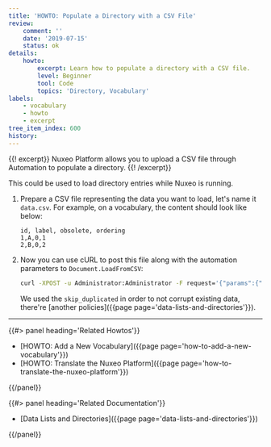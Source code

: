 ```yaml
---
title: 'HOWTO: Populate a Directory with a CSV File'
review:
    comment: ''
    date: '2019-07-15'
    status: ok
details:
    howto:
        excerpt: Learn how to populate a directory with a CSV file.
        level: Beginner
        tool: Code
        topics: 'Directory, Vocabulary'
labels:
    - vocabulary
    - howto
    - excerpt
tree_item_index: 600
history:
---
```


{{! excerpt}}
Nuxeo Platform allows you to upload a CSV file through Automation to populate a directory.
{{! /excerpt}}

This could be used to load directory entries while Nuxeo is running.

1. Prepare a CSV file representing the data you want to load, let's name it `data.csv`. For example, on a vocabulary, the content should look like below:

   ```csv
   id, label, obsolete, ordering
   1,A,0,1
   2,B,0,2
   ```

1. Now you can use cURL to post this file along with the automation parameters to `Document.LoadFromCSV`:

   ```bash
   curl -XPOST -u Administrator:Administrator -F request='{"params":{"directoryName":"DIRECTORY_NAME", "dataLoadingPolicy":"skip_duplicate"}, "context":{}}' -F 'input=@data.csv' http://NUXEO_SERVER/nuxeo/site/automation/Directory.LoadFromCSV
   ```

   We used the `skip_duplicated` in order to not corrupt existing data, there're [another policies]({{page page='data-lists-and-directories'}}).

* * *

<div class="row" data-equalizer data-equalize-on="medium"><div class="column medium-6">{{#> panel heading='Related Howtos'}}

- [HOWTO: Add a New Vocabulary]({{page page='how-to-add-a-new-vocabulary'}})
- [HOWTO: Translate the Nuxeo Platform]({{page page='how-to-translate-the-nuxeo-platform'}})

{{/panel}}</div><div class="column medium-6">{{#> panel heading='Related Documentation'}}

- [Data Lists and Directories]({{page page='data-lists-and-directories'}})

{{/panel}}</div></div>

